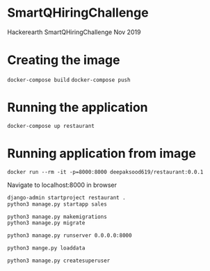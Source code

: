 # SmartQHiringChallenge
Hackerearth SmartQHiringChallenge Nov 2019

# Creating the image
`docker-compose build`
`docker-compose push`

# Running the application
`docker-compose up restaurant`

# Running application from image
`docker run --rm -it -p=8000:8000 deepaksood619/restaurant:0.0.1`

Navigate to localhost:8000 in browser

```bash
django-admin startproject restaurant .
python3 manage.py startapp sales

python3 manage.py makemigrations
python3 manage.py migrate

python3 manage.py runserver 0.0.0.0:8000

python3 mange.py loaddata

python3 manage.py createsuperuser
```